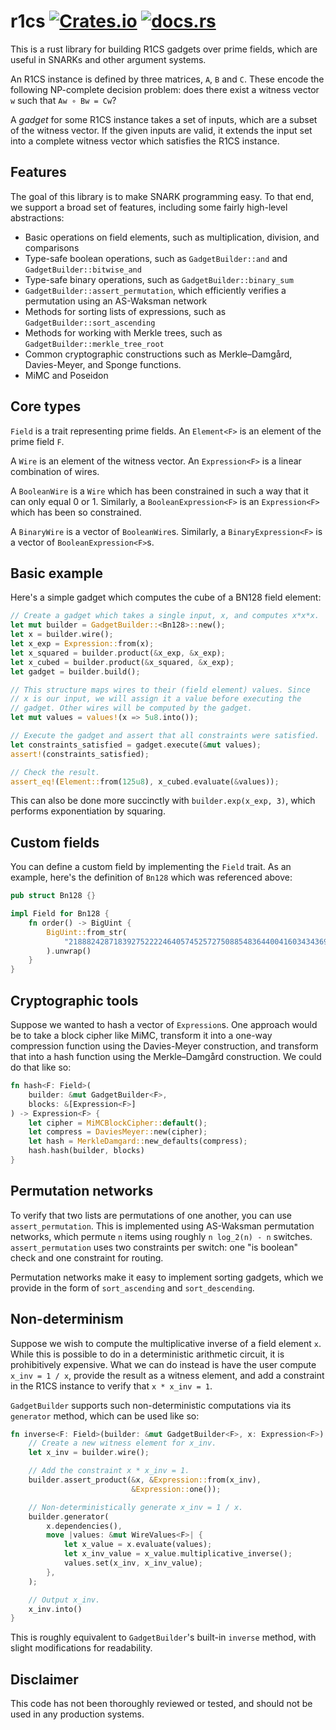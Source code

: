 # r1cs [![Crates.io](https://img.shields.io/crates/v/r1cs)](https://crates.io/crates/r1cs) [![docs.rs](https://docs.rs/r1cs/badge.svg)](https://docs.rs/r1cs)

This is a rust library for building R1CS gadgets over prime fields, which are useful in SNARKs and other argument systems.

An R1CS instance is defined by three matrices, `A`, `B` and `C`. These encode the following NP-complete decision problem: does there exist a witness vector `w` such that `Aw ∘ Bw = Cw`?

A *gadget* for some R1CS instance takes a set of inputs, which are a subset of the witness vector. If the given inputs are valid, it extends the input set into a complete witness vector which satisfies the R1CS instance.


## Features

The goal of this library is to make SNARK programming easy. To that end, we support a broad set of features, including some fairly high-level abstractions:

- Basic operations on field elements, such as multiplication, division, and comparisons
- Type-safe boolean operations, such as `GadgetBuilder::and` and `GadgetBuilder::bitwise_and`
- Type-safe binary operations, such as `GadgetBuilder::binary_sum`
- `GadgetBuilder::assert_permutation`, which efficiently verifies a permutation using an AS-Waksman network
- Methods for sorting lists of expressions, such as `GadgetBuilder::sort_ascending`
- Methods for working with Merkle trees, such as `GadgetBuilder::merkle_tree_root`
- Common cryptographic constructions such as Merkle–Damgård, Davies-Meyer, and Sponge functions.
- MiMC and Poseidon


## Core types

`Field` is a trait representing prime fields. An `Element<F>` is an element of the prime field `F`.

A `Wire` is an element of the witness vector. An `Expression<F>` is a linear combination of wires.

A `BooleanWire` is a `Wire` which has been constrained in such a way that it can only equal 0 or 1. Similarly, a `BooleanExpression<F>` is an `Expression<F>` which has been so constrained.

A `BinaryWire` is a vector of `BooleanWire`s. Similarly, a `BinaryExpression<F>` is a vector of `BooleanExpression<F>`s.


## Basic example

Here's a simple gadget which computes the cube of a BN128 field element:

```rust
// Create a gadget which takes a single input, x, and computes x*x*x.
let mut builder = GadgetBuilder::<Bn128>::new();
let x = builder.wire();
let x_exp = Expression::from(x);
let x_squared = builder.product(&x_exp, &x_exp);
let x_cubed = builder.product(&x_squared, &x_exp);
let gadget = builder.build();

// This structure maps wires to their (field element) values. Since
// x is our input, we will assign it a value before executing the
// gadget. Other wires will be computed by the gadget.
let mut values = values!(x => 5u8.into());

// Execute the gadget and assert that all constraints were satisfied.
let constraints_satisfied = gadget.execute(&mut values);
assert!(constraints_satisfied);

// Check the result.
assert_eq!(Element::from(125u8), x_cubed.evaluate(&values));
```

This can also be done more succinctly with `builder.exp(x_exp, 3)`, which performs exponentiation by squaring.


## Custom fields

You can define a custom field by implementing the `Field` trait. As an example, here's the definition of `Bn128` which was referenced above:

```rust
pub struct Bn128 {}

impl Field for Bn128 {
    fn order() -> BigUint {
        BigUint::from_str(
            "21888242871839275222246405745257275088548364400416034343698204186575808495617"
        ).unwrap()
    }
}
```


## Cryptographic tools

Suppose we wanted to hash a vector of `Expression`s. One approach would be to take a block cipher like MiMC, transform it into a one-way compression function using the Davies-Meyer construction, and transform that into a hash function using the Merkle–Damgård construction. We could do that like so:

```rust
fn hash<F: Field>(
    builder: &mut GadgetBuilder<F>,
    blocks: &[Expression<F>]
) -> Expression<F> {
    let cipher = MiMCBlockCipher::default();
    let compress = DaviesMeyer::new(cipher);
    let hash = MerkleDamgard::new_defaults(compress);
    hash.hash(builder, blocks)
}
```


## Permutation networks

To verify that two lists are permutations of one another, you can use `assert_permutation`. This is implemented using AS-Waksman permutation networks, which permute `n` items using roughly `n log_2(n) - n` switches. `assert_permutation` uses two constraints per switch: one "is boolean" check and one constraint for routing.

Permutation networks make it easy to implement sorting gadgets, which we provide in the form of `sort_ascending` and `sort_descending`.


## Non-determinism

Suppose we wish to compute the multiplicative inverse of a field element `x`. While this is possible to do in a deterministic arithmetic circuit, it is prohibitively expensive. What we can do instead is have the user compute `x_inv = 1 / x`, provide the result as a witness element, and add a constraint in the R1CS instance to verify that `x * x_inv = 1`.

`GadgetBuilder` supports such non-deterministic computations via its `generator` method, which can be used like so:

```rust
fn inverse<F: Field>(builder: &mut GadgetBuilder<F>, x: Expression<F>) -> Expression<F> {
    // Create a new witness element for x_inv.
    let x_inv = builder.wire();

    // Add the constraint x * x_inv = 1.
    builder.assert_product(&x, &Expression::from(x_inv),
                           &Expression::one());

    // Non-deterministically generate x_inv = 1 / x.
    builder.generator(
        x.dependencies(),
        move |values: &mut WireValues<F>| {
            let x_value = x.evaluate(values);
            let x_inv_value = x_value.multiplicative_inverse();
            values.set(x_inv, x_inv_value);
        },
    );

    // Output x_inv.
    x_inv.into()
}
```

This is roughly equivalent to `GadgetBuilder`'s built-in `inverse` method, with slight modifications for readability.


## Disclaimer

This code has not been thoroughly reviewed or tested, and should not be used in any production systems.
